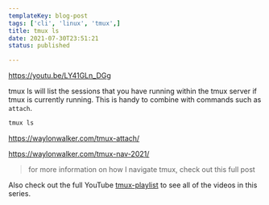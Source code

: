 ```yaml
---
templateKey: blog-post
tags: ['cli', 'linux', 'tmux',]
title: tmux ls
date: 2021-07-30T23:51:21
status: published

---
```


https://youtu.be/LY41GLn_DGg

tmux ls will list the sessions that you have running within the tmux server if
tmux is currently running.  This is handy to combine with commands such as `attach`.

``` bash
tmux ls
```
https://waylonwalker.com/tmux-attach/

https://waylonwalker.com/tmux-nav-2021/

> for more information on how I navigate tmux, check out this full post


Also check out the full YouTube
[tmux-playlist](https://www.youtube.com/playlist?list=PLTRNG6WIHETB4reAxbWza3CZeP9KL6B)
to see all of the videos in this series.

